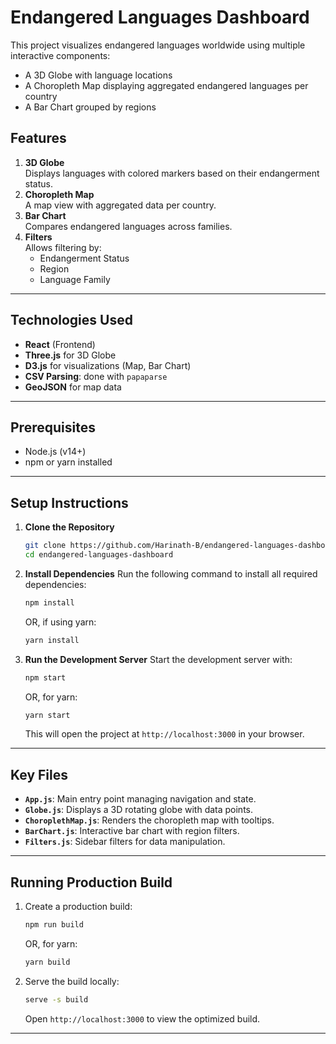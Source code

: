 # **Endangered Languages Dashboard**

This project visualizes endangered languages worldwide using multiple interactive components:
- A 3D Globe with language locations
- A Choropleth Map displaying aggregated endangered languages per country
- A Bar Chart grouped by regions

## **Features**
1. **3D Globe**  
   Displays languages with colored markers based on their endangerment status.
2. **Choropleth Map**  
   A map view with aggregated data per country.
3. **Bar Chart**  
   Compares endangered languages across families.
5. **Filters**  
   Allows filtering by:
   - Endangerment Status
   - Region
   - Language Family

---

## **Technologies Used**
- **React** (Frontend)
- **Three.js** for 3D Globe
- **D3.js** for visualizations (Map, Bar Chart)
- **CSV Parsing**: done with `papaparse` 
- **GeoJSON** for map data

---

## **Prerequisites**
- Node.js (v14+)
- npm or yarn installed

---

## **Setup Instructions**

1. **Clone the Repository**
   ```bash
   git clone https://github.com/Harinath-B/endangered-languages-dashboard.git
   cd endangered-languages-dashboard
   ```

2. **Install Dependencies**
   Run the following command to install all required dependencies:
   ```bash
   npm install
   ```
   OR, if using yarn:
   ```bash
   yarn install
   ```

3. **Run the Development Server**
   Start the development server with:
   ```bash
   npm start
   ```
   OR, for yarn:
   ```bash
   yarn start
   ```
   This will open the project at `http://localhost:3000` in your browser.

---

## **Key Files**
- **`App.js`**: Main entry point managing navigation and state.
- **`Globe.js`**: Displays a 3D rotating globe with data points.
- **`ChoroplethMap.js`**: Renders the choropleth map with tooltips.
- **`BarChart.js`**: Interactive bar chart with region filters.
- **`Filters.js`**: Sidebar filters for data manipulation.

---

## **Running Production Build**
1. Create a production build:
   ```bash
   npm run build
   ```
   OR, for yarn:
   ```bash
   yarn build
   ```

2. Serve the build locally:
   ```bash
   serve -s build
   ```
   Open `http://localhost:3000` to view the optimized build.

---
